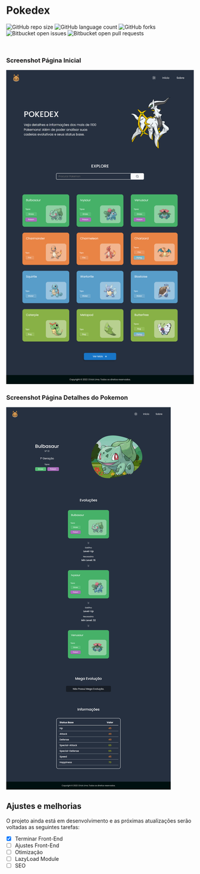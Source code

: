 # Pokedex

![GitHub repo size](https://img.shields.io/github/repo-size/ErickLDS/pokedex?style=for-the-badge)
![GitHub language count](https://img.shields.io/github/languages/count/ErickLDS/pokedex?style=for-the-badge)
![GitHub forks](https://img.shields.io/github/forks/ErickLDS/pokedex?style=for-the-badge)
![Bitbucket open issues](https://img.shields.io/bitbucket/issues/ErickLDS/pokedex?style=for-the-badge)
![Bitbucket open pull requests](https://img.shields.io/bitbucket/pr-raw/ErickLDS/pokedex?style=for-the-badge)

<br/>

### Screenshot Página Inicial

<img src="screenshot_1.png" alt="Screenshot Index">

### Screenshot Página Detalhes do Pokemon

<img src="screenshot_2.png" alt="Screenshot Pokemon Details">

## Ajustes e melhorias

O projeto ainda está em desenvolvimento e as próximas atualizações serão voltadas as seguintes tarefas:

- [x] Terminar Front-End
- [ ] Ajustes Front-End
- [ ] Otimização
- [ ] LazyLoad Module
- [ ] SEO